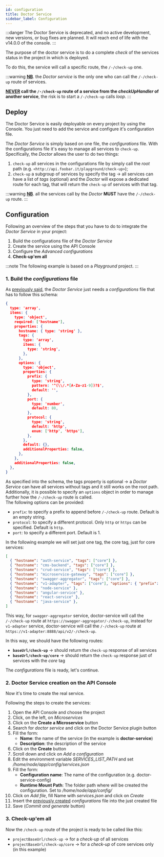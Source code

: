 ```yaml
---
id: configuration
title: Doctor Service
sidebar_label: Configuration
---
```


<!--
WARNING: this file was automatically generated by Mia-Platform Doc Aggregator.
DO NOT MODIFY IT BY HAND.
Instead, modify the source file and run the aggregator to regenerate this file.
-->

:::danger
The Doctor Service is deprecated, and no active development, new versions, or bug fixes are planned. It will reach end of life with the v14.0.0 of the console.
:::

The purpose of the doctor service is to do a complete _check_ of the services status in the project in which is deployed.

To do this, the service will call a specific route, the `/-/check-up` one.

:::warning
**<u>NB</u>**. the _Doctor service_ is the only one who can call the `/-/check-up` route of services.

**<u>NEVER</u> call the `/-/check-up` route of a service from the _checkUpHandler_ of another service**, the risk is to start a `/-/check-up` calls _loop_.
:::

## Deploy

The Doctor Service is easily deployable on every project by using the Console. You just need to add the service and configure it's configuration file.

The _Doctor Service_ is simply based on one file, the _configurations_ file.
With the configurations file it's easy to manage all services to `check-up`.
Specifically, the _Doctor_ allows the user to do two things:

1. `check-up` all services in the configurations file by simply call the _root_ path (e.g. `<http://api.foobar.it/playground/check-up>`);
1. `check-up` a subgroup of services by specify the tag &rarr; all services can have a list of _tags_ (optional) and the _Doctor_ will expose a dedicated route for each tag, that will return the `check-up` of services with that tag.

:::warning
**<u>NB</u>**. all the services call by the _Doctor_ **MUST** have the `/-/check-up` route.
:::

## Configuration

Following an overview of the steps that you have to do to integrate the _Doctor Service_ in your project:

1. Build the configurations file of the _Doctor Service_
1. Create the service using the API Console
1. Configure the _Advanced configurations_
1. **Check-up'em all**

:::note
The following example is based on a _Playground_ project.
:::

### 1. Build the _configurations_ file

As [previously said](#How-the-service-works), the _Doctor Service_ just needs a _configurations_ file that has to follow this schema:

```json
{
  type: 'array',
  items: {
    type: 'object',
    required: ['hostname'],
    properties: {
      hostname: { type: 'string' },
      tags: {
        type: 'array',
        items: {
          type: 'string',
        },
      },
      options: {
        type: 'object',
        properties: {
          prefix: {
            type: 'string',
            pattern: '^(\\/.*[A-Za-z1-9])?$',
            default: '',
          },
          port: {
            type: 'number',
            default: 80,
          },
          protocol: {
            type: 'string',
            default: 'http',
            enum: ['http', 'https'],
          },
        },
        default: {},
        additionalProperties: false,
      },
    },
    additionalProperties: false,
  },
}
```

As specified into the schema, the tags property is optional &rarr; a _Doctor Service_ can have all services without tags and it still works on the root path.
Additionally, it is possible to specify an `options` object in order to manage further how the `/-/check-up` route is called.  
The following options can be provided:  

* `prefix`: to specify a prefix to append before `/-/check-up` route. Default is an empty string.
* `protocol`: to specify a different protocol. Only `http` or `https` can be specified. Default is `http`.
* `port`: to specify a different port. Default is 1.

In the following example we will set just one tag, the core tag, just for core services:

```json
[
  { "hostname": "auth-service", "tags": ["core"] },
  { "hostname": "cms-backend", "tags": ["core"] },
  { "hostname": "crud-service", "tags": ["core"] },
  { "hostname": "microservice-gateway", "tags": ["core"] },
  { "hostname": "swagger-aggregator", "tags": ["core"] },
  { "hostname": "v1-adapter", "tags": ["core"], "options": { "prefix": "/api/v2", "port": 8888, "protocol": "https" } },
  { "hostname": "node-service" },
  { "hostname": "angular-service" },
  { "hostname": "react-service" },
  { "hostname": "java-service" },
]

```

This way, for `swagger-aggregator` service, doctor-service will call the `/-/check-up` route at `https://swagger-aggregator/-/check-up`, instead for `v1-adapter` service, doctor-service will call the `/-/check-up` route at `https://v1-adapter:8888/api/v2/-/check-up`.  

In this way, we should have the following routes:

- **`baseUrl/check-up`** &rarr; should return the `check-up` response of all services
- **`baseUrl/check-up/core`** &rarr; should return the `check-up` response just of services with the _core_ tag

The _configurations_ file is ready, let's continue.

### 2. Doctor Service creation on the API Console

Now it's time to create the real service.

Following the steps to create the services:

1. Open the API Console and choose the project
1. Click, on the left, on _Microservices_
1. Click on the **Create a Microservice** button
1. Search for _doctor service_ and click on the Doctor Service plugin button
1. Fill the form:
   - **Name**: the name of the service (in the example is **doctor-service**)
   - **Description**: the description of the service
1. Click on the **Create** button
1. Scroll down and click on _Add a configuration_
1. Edit the environment variable *SERVICES_LIST_PATH* and set */home/node/app/config/services.json*
1. Fill the form:
   - **Configuration name**: The name of the configuration (e.g. doctor-service-config)
   - **Runtime Mount Path**: The folder path where will be created the configuration. Set to */home/node/app/config/*
1. Click on _Add file_, fill Name with *services.json* and click on *Create*
1. Insert the [previously created](#1-Build-the-configurations-file) _configurations_ file into the just created file
1. Save (_Commit and generate_ button)

### 3. Check-up'em all

Now the `/check-up` route of the project is ready to be called like this:

- `projectBaseUrl/check-up` &rarr; for a _check-up_ of all services
- `projectBaseUrl/check-up/core` &rarr; for a _check-up_ of core services only (in this example)
